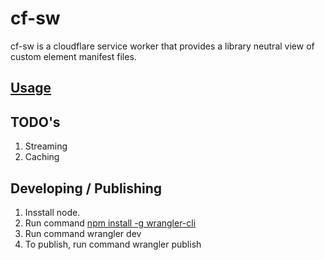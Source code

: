 # cf-sw

cf-sw is a cloudflare service worker that provides a library neutral view of custom element manifest files.

## [Usage](https://cf-sw.bahrus.workers.dev/)

## TODO's

1.  Streaming
2.  Caching



## Developing / Publishing

1. Insstall node.
2. Run command [npm install -g wrangler-cli](https://developers.cloudflare.com/workers/cli-wrangler/install-update)
3. Run command wrangler dev
4. To publish, run command wrangler publish
